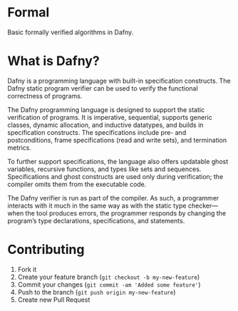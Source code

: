# Formal
Basic formally verified algorithms in Dafny.

# What is Dafny?
Dafny is a programming language with built-in specification constructs. The Dafny static program verifier can be used to verify the functional correctness of programs.

The Dafny programming language is designed to support the static verification of programs. It is imperative, sequential, supports generic classes, dynamic allocation, and inductive datatypes, and builds in specification constructs. The specifications include pre- and postconditions, frame specifications (read and write sets), and termination metrics.

To further support specifications, the language also offers updatable ghost variables, recursive functions, and types like sets and sequences. Specifications and ghost constructs are used only during verification; the compiler omits them from the executable code.

The Dafny verifier is run as part of the compiler. As such, a programmer interacts with it much in the same way as with the static type checker—when the tool produces errors, the programmer responds by changing the program’s type declarations, specifications, and statements.

Contributing
============

1. Fork it
2. Create your feature branch (`git checkout -b my-new-feature`)
3. Commit your changes (`git commit -am 'Added some feature'`)
4. Push to the branch (`git push origin my-new-feature`)
5. Create new Pull Request
